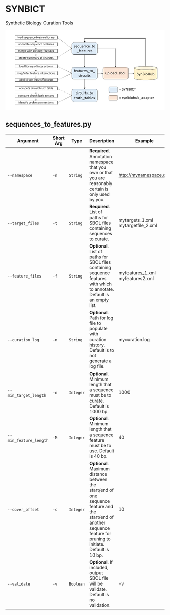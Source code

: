 # SYNBICT
Synthetic Biology Curation Tools

![SYNBICT architecture diagram](synbict_architecture_diagram.png)

## sequences_to_features.py

Argument | Short Arg | Type | Description | Example
--- | --- | --- | --- | ---
`--namespace` | `-n` | `String` | **Required**. Annotation namespace that you own or that you are reasonably certain is only used by you. | http://mynamespace.org
`--target_files` | `-t` | `String` | **Required**. List of paths for SBOL files containing sequences to curate. | mytargets_1.xml mytargetfile_2.xml
`--feature_files` | `-f` | `String` | **Optional**. List of paths for SBOL files containing sequence features with which to annotate. Default is an empty list. | myfeatures_1.xml myfeatures2.xml
`--curation_log` | `-n` | `String` | **Optional**. Path for log file to populate with curation history. Default is to not generate a log file. | mycuration.log
`--min_target_length` | `-n` | `Integer` | **Optional**. Minimum length that a sequence must be to curate. Default is 1000 bp. | 1000
`--min_feature_length` | `-M` | `Integer` | **Optional**. Minimum length that a sequence feature must be to use. Default is 40 bp. | 40
`--cover_offset` | `-c` | `Integer` | **Optional**. Maximum distance between the start/end of one sequence feature and the start/end of another sequence feature for pruning to initiate. Default is 10 bp. | 10
`--validate` | `-v` | `Boolean` | **Optional**. If included, output SBOL file will be validate. Default is no validation. | -v

